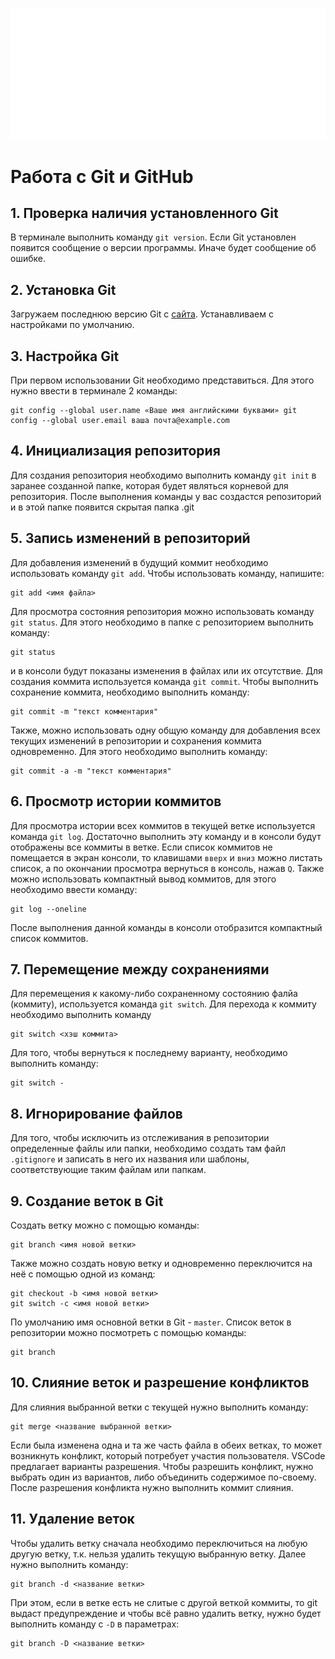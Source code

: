 ![Logo](Git-Logo-White.png)
# Работа с Git и GitHub
## 1. Проверка наличия установленного Git
В терминале выполнить команду `git version`. Если Git установлен появится сообщение о версии программы. Иначе будет сообщение об ошибке.
## 2. Установка Git
Загружаем последнюю версию Git с [сайта](https://git-scm.com/downloads). Устанавливаем с настройками по умолчанию.
## 3. Настройка Git
При первом использовании Git необходимо представиться. Для
этого нужно ввести в терминале 2 команды:
```
git config --global user.name «Ваше имя английскими буквами» git
config --global user.email ваша почта@example.com
```
## 4. Инициализация репозитория
Для создания репозитория необходимо выполнить команду `git init` в заранее созданной папке, которая будет являться корневой для репозитория. После выполнения команды у вас создастся репозиторий и в этой папке появится скрытая папка .git
## 5. Запись изменений в репозиторий
Для добавления изменений в будущий коммит необходимо использовать команду `git add`. Чтобы использовать команду, напишите:
```
git add <имя файла>
```
Для просмотра состояния репозитория можно использовать команду `git status`. Для этого необходимо в папке с репозиторием выполнить команду:
```
git status
```
и в консоли будут показаны изменения в файлах или их отсутствие.
Для создания коммита используется команда `git commit`. Чтобы выполнить сохранение коммита, необходимо выполнить команду:
```
git commit -m "текст комментария"
```
Также, можно использовать одну общую команду для добавления всех текущих изменений в репозитории и сохранения коммита одновременно. Для этого необходимо выполнить команду:
```
git commit -a -m "текст комментария"
```
## 6. Просмотр истории коммитов
Для просмотра истории всех коммитов в текущей ветке используется команда `git log`. Достаточно выполнить эту команду и в консоли будут отображены все коммиты в ветке. Если список коммитов не помещается в экран консоли, то клавишами `вверх` и `вниз` можно листать список, а по окончании просмотра вернуться в консоль, нажав `Q`.
Также можно использовать компактный вывод коммитов, для этого необходимо ввести команду:
```
git log --oneline
```
После выполнения данной команды в консоли отобразится компактный список коммитов.
## 7. Перемещение между сохранениями
Для перемещения к какому-либо сохраненному состоянию фалйа (коммиту), используется команда `git switch`. Для перехода к коммиту необходимо выполнить команду
```
git switch <хэш коммита>
```
Для того, чтобы вернуться к последнему варианту, необходимо выполнить команду:
```
git switch -
```

## 8. Игнорирование файлов
Для того, чтобы исключить из отслеживания в репозитории определенные файлы или папки, необходимо создать там файл `.gitignore` и записать в него их названия или шаблоны, соответствующие таким файлам или папкам. 

## 9. Создание веток в Git
Создать ветку можно с помощью команды: 
```
git branch <имя новой ветки>
```
Также можно создать новую ветку и одновременно переключится на неё с помощью одной из команд:
```
git checkout -b <имя новой ветки>
git switch -c <имя новой ветки>
```
По умолчанию имя основной ветки в Git - `master`.
Список веток в репозитории можно посмотреть с помощью команды:
```
git branch
```

## 10. Слияние веток и разрешение конфликтов
Для слияния выбранной ветки с текущей нужно выполнить команду:
```
git merge <название выбранной ветки>
```

Если была изменена одна и та же часть файла в обеих ветках, то может возникнуть конфликт, который потребует участия пользователя. VSCode предлагает варианты разрешения. Чтобы разрешить конфликт, нужно выбрать один из вариантов, либо объединить содержимое по-своему. 
После разрешения конфликта нужно выполнить коммит слияния.

## 11. Удаление веток
Чтобы удалить ветку сначала необходимо переключиться на любую другую ветку, т.к. нельзя удалить текущую выбранную ветку. Далее нужно выполнить команду:
```
git branch -d <название ветки>
```
При этом, если в ветке есть не слитые с другой веткой коммиты, то git выдаст предупреждение и чтобы всё равно удалить ветку, нужно будет выполнить команду с `-D` в параметрах:
```
git branch -D <название ветки>
```